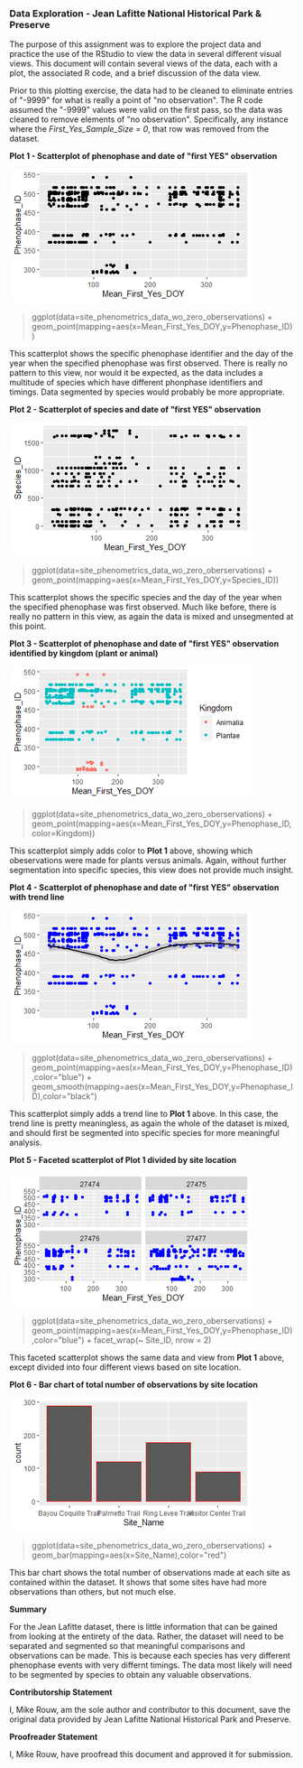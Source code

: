 ### Data Exploration - Jean Lafitte National Historical Park & Preserve

The purpose of this assignment was to explore the project data and practice the use of the RStudio to view the data in several different visual views.  This document will contain several views of the data, each with a plot, the associated R code, and a brief discussion of the data view.  

Prior to this plotting exercise, the data had to be cleaned to eliminate entries of "-9999" for what is really a point of "no observation".  The R code assumed the "-9999" values were valid on the first pass, so the data was cleaned to remove elements of "no observation".  Specifically, any instance where the _First_Yes_Sample_Size = 0_, that row was removed from the dataset.

**Plot 1 - Scatterplot of phenophase and date of "first YES" observation**

![Plot1](https://github.com/mikerouw/MikeRouwRepo/blob/master/ISQA8086_Assignment_Oct10/Rplot_Phenophase_FirstYES.png)

> ggplot(data=site_phenometrics_data_wo_zero_oberservations) +
geom_point(mapping=aes(x=Mean_First_Yes_DOY,y=Phenophase_ID))

This scatterplot shows the specific phenophase identifier and the day of the year when the specified phenophase was first observed.  There is really no pattern to this view, nor would it be expected, as the data includes a multitude of species which have different phonphase identifiers and timings.  Data segmented by species would probably be more appropriate.

**Plot 2 - Scatterplot of species and date of "first YES" observation**

![Plot2](https://github.com/mikerouw/MikeRouwRepo/blob/master/ISQA8086_Assignment_Oct10/Rplot_Species_FirstYES.png)

> ggplot(data=site_phenometrics_data_wo_zero_oberservations) +
geom_point(mapping=aes(x=Mean_First_Yes_DOY,y=Species_ID))

This scatterplot shows the specific species and the day of the year when the specified phenophase was first observed.  Much like before, there is really no pattern in this view, as again the data is mixed and unsegmented at this point.

**Plot 3 - Scatterplot of phenophase and date of "first YES" observation identified by kingdom (plant or animal)**

![Plot3](https://github.com/mikerouw/MikeRouwRepo/blob/master/ISQA8086_Assignment_Oct10/Rplot_Phenopase_FirstYES_Kingdom.png)

> ggplot(data=site_phenometrics_data_wo_zero_oberservations) +
geom_point(mapping=aes(x=Mean_First_Yes_DOY,y=Phenophase_ID,color=Kingdom))

This scatterplot simply adds color to **Plot 1** above, showing which obeservations were made for plants versus animals.  Again, without further segmentation into specific species, this view does not provide much insight.

**Plot 4 - Scatterplot of phenophase and date of "first YES" observation with trend line**

![Plot4](https://github.com/mikerouw/MikeRouwRepo/blob/master/ISQA8086_Assignment_Oct10/Rplot_ScatterPlot_wTrend.png)

> ggplot(data=site_phenometrics_data_wo_zero_oberservations) +
geom_point(mapping=aes(x=Mean_First_Yes_DOY,y=Phenophase_ID),color="blue") +
geom_smooth(mapping=aes(x=Mean_First_Yes_DOY,y=Phenophase_ID),color="black")

This scatterplot simply adds a trend line to **Plot 1** above.  In this case, the trend line is pretty meaningless, as again the whole of the dataset is mixed, and should first be segmented into specific species for more meaningful analysis.

**Plot 5 - Faceted scatterplot of Plot 1 divided by site location**

![Plot5](https://github.com/mikerouw/MikeRouwRepo/blob/master/ISQA8086_Assignment_Oct10/Rplot_Faceted_ScatterPlot.png)

> ggplot(data=site_phenometrics_data_wo_zero_oberservations) +
geom_point(mapping=aes(x=Mean_First_Yes_DOY,y=Phenophase_ID),color="blue") +
facet_wrap(~ Site_ID, nrow = 2)

This faceted scatterplot shows the same data and view from **Plot 1** above, except divided into four different views based on site location.

**Plot 6 - Bar chart of total number of observations by site location**

![Plot6](https://github.com/mikerouw/MikeRouwRepo/blob/master/ISQA8086_Assignment_Oct10/Rplot_BarChart.png)

> ggplot(data=site_phenometrics_data_wo_zero_oberservations) +
geom_bar(mapping=aes(x=Site_Name),color="red")

This bar chart shows the total number of observations made at each site as contained within the dataset.  It shows that some sites have had more observations than others, but not much else.

**Summary**

For the Jean Lafitte dataset, there is little information that can be gained from looking at the entirety of the data.  Rather, the dataset will need to be separated and segmented so that meaningful comparisons and observations can be made.  This is because each species has very different phenophase events with very differnt timings.  The data most likely will need to be segmented by species to obtain any valuable observations.

**Contributorship Statement**

I, Mike Rouw, am the sole author and contributor to this document, save the original data provided by Jean Lafitte National Historical Park and Preserve.

**Proofreader Statement**

I, Mike Rouw, have proofread this document and approved it for submission.
